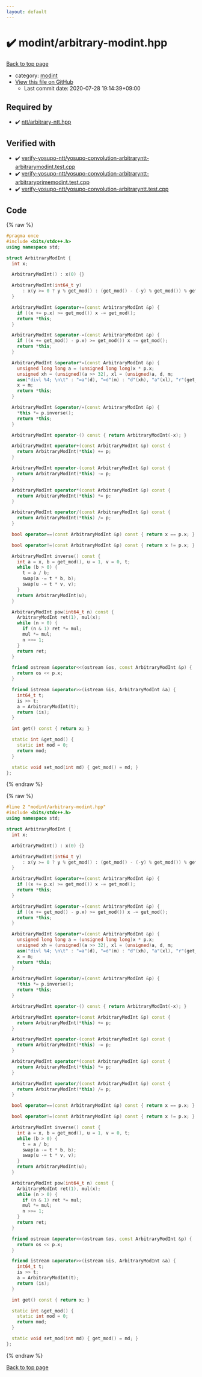 ```yaml
---
layout: default
---
```


<!-- mathjax config similar to math.stackexchange -->
<script type="text/javascript" async
  src="https://cdnjs.cloudflare.com/ajax/libs/mathjax/2.7.5/MathJax.js?config=TeX-MML-AM_CHTML">
</script>
<script type="text/x-mathjax-config">
  MathJax.Hub.Config({
    TeX: { equationNumbers: { autoNumber: "AMS" }},
    tex2jax: {
      inlineMath: [ ['$','$'] ],
      processEscapes: true
    },
    "HTML-CSS": { matchFontHeight: false },
    displayAlign: "left",
    displayIndent: "2em"
  });
</script>

<script type="text/javascript" src="https://cdnjs.cloudflare.com/ajax/libs/jquery/3.4.1/jquery.min.js"></script>
<script src="https://cdn.jsdelivr.net/npm/jquery-balloon-js@1.1.2/jquery.balloon.min.js" integrity="sha256-ZEYs9VrgAeNuPvs15E39OsyOJaIkXEEt10fzxJ20+2I=" crossorigin="anonymous"></script>
<script type="text/javascript" src="../../assets/js/copy-button.js"></script>
<link rel="stylesheet" href="../../assets/css/copy-button.css" />


# :heavy_check_mark: modint/arbitrary-modint.hpp

<a href="../../index.html">Back to top page</a>

* category: <a href="../../index.html#fb97f878c938d7517d3d9f7de68146e9">modint</a>
* <a href="{{ site.github.repository_url }}/blob/master/modint/arbitrary-modint.hpp">View this file on GitHub</a>
    - Last commit date: 2020-07-28 19:14:39+09:00




## Required by

* :heavy_check_mark: <a href="../ntt/arbitrary-ntt.hpp.html">ntt/arbitrary-ntt.hpp</a>


## Verified with

* :heavy_check_mark: <a href="../../verify/verify-yosupo-ntt/yosupo-convolution-arbitraryntt-arbitrarymodint.test.cpp.html">verify-yosupo-ntt/yosupo-convolution-arbitraryntt-arbitrarymodint.test.cpp</a>
* :heavy_check_mark: <a href="../../verify/verify-yosupo-ntt/yosupo-convolution-arbitraryntt-arbitraryprimemodint.test.cpp.html">verify-yosupo-ntt/yosupo-convolution-arbitraryntt-arbitraryprimemodint.test.cpp</a>
* :heavy_check_mark: <a href="../../verify/verify-yosupo-ntt/yosupo-convolution-arbitraryntt.test.cpp.html">verify-yosupo-ntt/yosupo-convolution-arbitraryntt.test.cpp</a>


## Code

<a id="unbundled"></a>
{% raw %}
```cpp
#pragma once
#include <bits/stdc++.h>
using namespace std;

struct ArbitraryModInt {
  int x;

  ArbitraryModInt() : x(0) {}

  ArbitraryModInt(int64_t y)
      : x(y >= 0 ? y % get_mod() : (get_mod() - (-y) % get_mod()) % get_mod()) {
  }

  ArbitraryModInt &operator+=(const ArbitraryModInt &p) {
    if ((x += p.x) >= get_mod()) x -= get_mod();
    return *this;
  }

  ArbitraryModInt &operator-=(const ArbitraryModInt &p) {
    if ((x += get_mod() - p.x) >= get_mod()) x -= get_mod();
    return *this;
  }

  ArbitraryModInt &operator*=(const ArbitraryModInt &p) {
    unsigned long long a = (unsigned long long)x * p.x;
    unsigned xh = (unsigned)(a >> 32), xl = (unsigned)a, d, m;
    asm("divl %4; \n\t" : "=a"(d), "=d"(m) : "d"(xh), "a"(xl), "r"(get_mod()));
    x = m;
    return *this;
  }

  ArbitraryModInt &operator/=(const ArbitraryModInt &p) {
    *this *= p.inverse();
    return *this;
  }

  ArbitraryModInt operator-() const { return ArbitraryModInt(-x); }

  ArbitraryModInt operator+(const ArbitraryModInt &p) const {
    return ArbitraryModInt(*this) += p;
  }

  ArbitraryModInt operator-(const ArbitraryModInt &p) const {
    return ArbitraryModInt(*this) -= p;
  }

  ArbitraryModInt operator*(const ArbitraryModInt &p) const {
    return ArbitraryModInt(*this) *= p;
  }

  ArbitraryModInt operator/(const ArbitraryModInt &p) const {
    return ArbitraryModInt(*this) /= p;
  }

  bool operator==(const ArbitraryModInt &p) const { return x == p.x; }

  bool operator!=(const ArbitraryModInt &p) const { return x != p.x; }

  ArbitraryModInt inverse() const {
    int a = x, b = get_mod(), u = 1, v = 0, t;
    while (b > 0) {
      t = a / b;
      swap(a -= t * b, b);
      swap(u -= t * v, v);
    }
    return ArbitraryModInt(u);
  }

  ArbitraryModInt pow(int64_t n) const {
    ArbitraryModInt ret(1), mul(x);
    while (n > 0) {
      if (n & 1) ret *= mul;
      mul *= mul;
      n >>= 1;
    }
    return ret;
  }

  friend ostream &operator<<(ostream &os, const ArbitraryModInt &p) {
    return os << p.x;
  }

  friend istream &operator>>(istream &is, ArbitraryModInt &a) {
    int64_t t;
    is >> t;
    a = ArbitraryModInt(t);
    return (is);
  }

  int get() const { return x; }

  static int &get_mod() {
    static int mod = 0;
    return mod;
  }

  static void set_mod(int md) { get_mod() = md; }
};
```
{% endraw %}

<a id="bundled"></a>
{% raw %}
```cpp
#line 2 "modint/arbitrary-modint.hpp"
#include <bits/stdc++.h>
using namespace std;

struct ArbitraryModInt {
  int x;

  ArbitraryModInt() : x(0) {}

  ArbitraryModInt(int64_t y)
      : x(y >= 0 ? y % get_mod() : (get_mod() - (-y) % get_mod()) % get_mod()) {
  }

  ArbitraryModInt &operator+=(const ArbitraryModInt &p) {
    if ((x += p.x) >= get_mod()) x -= get_mod();
    return *this;
  }

  ArbitraryModInt &operator-=(const ArbitraryModInt &p) {
    if ((x += get_mod() - p.x) >= get_mod()) x -= get_mod();
    return *this;
  }

  ArbitraryModInt &operator*=(const ArbitraryModInt &p) {
    unsigned long long a = (unsigned long long)x * p.x;
    unsigned xh = (unsigned)(a >> 32), xl = (unsigned)a, d, m;
    asm("divl %4; \n\t" : "=a"(d), "=d"(m) : "d"(xh), "a"(xl), "r"(get_mod()));
    x = m;
    return *this;
  }

  ArbitraryModInt &operator/=(const ArbitraryModInt &p) {
    *this *= p.inverse();
    return *this;
  }

  ArbitraryModInt operator-() const { return ArbitraryModInt(-x); }

  ArbitraryModInt operator+(const ArbitraryModInt &p) const {
    return ArbitraryModInt(*this) += p;
  }

  ArbitraryModInt operator-(const ArbitraryModInt &p) const {
    return ArbitraryModInt(*this) -= p;
  }

  ArbitraryModInt operator*(const ArbitraryModInt &p) const {
    return ArbitraryModInt(*this) *= p;
  }

  ArbitraryModInt operator/(const ArbitraryModInt &p) const {
    return ArbitraryModInt(*this) /= p;
  }

  bool operator==(const ArbitraryModInt &p) const { return x == p.x; }

  bool operator!=(const ArbitraryModInt &p) const { return x != p.x; }

  ArbitraryModInt inverse() const {
    int a = x, b = get_mod(), u = 1, v = 0, t;
    while (b > 0) {
      t = a / b;
      swap(a -= t * b, b);
      swap(u -= t * v, v);
    }
    return ArbitraryModInt(u);
  }

  ArbitraryModInt pow(int64_t n) const {
    ArbitraryModInt ret(1), mul(x);
    while (n > 0) {
      if (n & 1) ret *= mul;
      mul *= mul;
      n >>= 1;
    }
    return ret;
  }

  friend ostream &operator<<(ostream &os, const ArbitraryModInt &p) {
    return os << p.x;
  }

  friend istream &operator>>(istream &is, ArbitraryModInt &a) {
    int64_t t;
    is >> t;
    a = ArbitraryModInt(t);
    return (is);
  }

  int get() const { return x; }

  static int &get_mod() {
    static int mod = 0;
    return mod;
  }

  static void set_mod(int md) { get_mod() = md; }
};

```
{% endraw %}

<a href="../../index.html">Back to top page</a>

